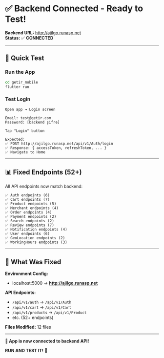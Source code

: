 # ✅ Backend Connected - Ready to Test!

**Backend URL:** http://ajilgo.runasp.net  
**Status:** ✅ **CONNECTED**

---

## 🚀 Quick Test

### Run the App
```bash
cd getir_mobile
flutter run
```

### Test Login
```
Open app → Login screen

Email: test@getir.com
Password: [backend şifre]

Tap "Login" button

Expected:
✅ POST http://ajilgo.runasp.net/api/v1/Auth/login
✅ Response: { accessToken, refreshToken, ... }
✅ Navigate to Home
```

---

## 📊 Fixed Endpoints (52+)

All API endpoints now match backend:

```
✅ Auth endpoints (6)
✅ Cart endpoints (7)
✅ Product endpoints (5)
✅ Merchant endpoints (4)
✅ Order endpoints (4)
✅ Payment endpoints (2)
✅ Search endpoints (2)
✅ Review endpoints (7)
✅ Notification endpoints (4)
✅ User endpoints (6)
✅ GeoLocation endpoints (2)
✅ WorkingHours endpoints (3)
```

---

## 🎯 What Was Fixed

**Environment Config:**
- localhost:5000 → **http://ajilgo.runasp.net**

**API Endpoints:**
- `/api/v1/auth` → `/api/v1/Auth`
- `/api/v1/cart` → `/api/v1/Cart`
- `/api/v1/products` → `/api/v1/Product`
- etc. (52+ endpoints)

**Files Modified:** 12 files

---

**🎉 App is now connected to backend API!**

**RUN AND TEST IT!** 🚀
